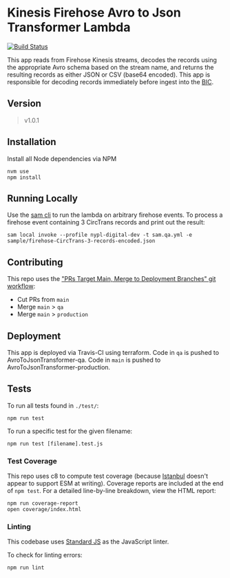 # Kinesis Firehose Avro to Json Transformer Lambda
[![Build Status](https://travis-ci.org/NYPL/firehose-avro-to-json-transformer.svg?branch=main)](https://travis-ci.org/NYPL/firehose-avro-to-json-transformer)

This app reads from Firehose Kinesis streams, decodes the records using the appropriate Avro schema based on the stream name, and returns the resulting records as either JSON or CSV (base64 encoded). This app is responsible for decoding records immediately before ingest into the [BIC](https://github.com/NYPL/BIC).

## Version
> v1.0.1

## Installation

Install all Node dependencies via NPM

```console
nvm use
npm install
```

## Running Locally

Use the [sam cli](https://docs.aws.amazon.com/serverless-application-model/latest/developerguide/serverless-sam-cli-install.html) to run the lambda on arbitrary firehose events. To process a firehose event containing 3 CircTrans records and print out the result:

```
sam local invoke --profile nypl-digital-dev -t sam.qa.yml -e sample/firehose-CircTrans-3-records-encoded.json
```

## Contributing

This repo uses the ["PRs Target Main, Merge to Deployment Branches" git workflow](https://github.com/NYPL/engineering-general/blob/main/standards/git-workflow.md#prs-target-main-merge-to-deployment-branches):
 - Cut PRs from `main`
 - Merge `main` > `qa`
 - Merge `main` > `production`

## Deployment

This app is deployed via Travis-CI using terraform. Code in `qa` is pushed to AvroToJsonTransformer-qa. Code in `main` is pushed to AvroToJsonTransformer-production.

## Tests

To run all tests found in `./test/`:

```console
npm run test
```

To run a specific test for the given filename:

```console
npm run test [filename].test.js
```

### Test Coverage

This repo uses c8 to compute test coverage (because [Istanbul](https://github.com/istanbuljs/nyc) doesn't appear to support ESM at writing). Coverage reports are included at the end of `npm test`. For a detailed line-by-line breakdown, view the HTML report:

```console
npm run coverage-report
open coverage/index.html
```

### Linting

This codebase uses [Standard JS](https://www.npmjs.com/package/standard) as the JavaScript linter.

To check for linting errors:

```console
npm run lint
```

